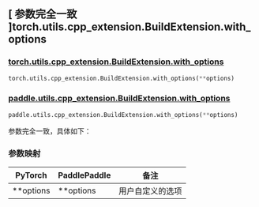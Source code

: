 ## [ 参数完全一致 ]torch.utils.cpp_extension.BuildExtension.with_options
### [torch.utils.cpp_extension.BuildExtension.with_options]()
```python
torch.utils.cpp_extension.BuildExtension.with_options(**options)
```

### [paddle.utils.cpp_extension.BuildExtension.with_options]()

```python
paddle.utils.cpp_extension.BuildExtension.with_options(**options)
```

参数完全一致，具体如下：
### 参数映射

| PyTorch       | PaddlePaddle | 备注                                                   |
| ------------- | ------------ | ------------------------------------------------------ |
| **options      | **options        |   用户自定义的选项 |
